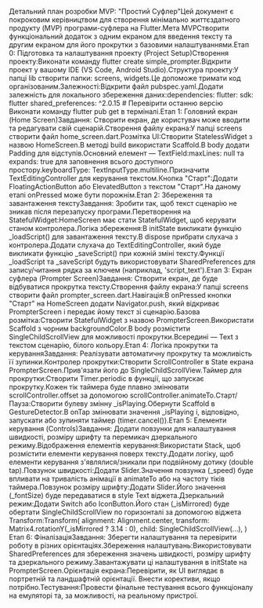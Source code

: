 Детальний план розробки MVP: "Простий Суфлер"Цей документ є покроковим керівництвом для створення мінімально життєздатного продукту (MVP) програми-суфлера на Flutter.Мета MVPСтворити функціональний додаток з одним екраном для введення тексту та другим екраном для його прокрутки з базовими налаштуваннями.Етап 0: Підготовка та налаштування проекту (Project Setup)Створення проекту:Виконати команду flutter create simple_prompter.Відкрити проект у вашому IDE (VS Code, Android Studio).Структура проекту:У папці lib створити папки: screens, widgets.Це допоможе тримати код організованим.Залежності:Відкрити файл pubspec.yaml.Додати залежність для локального збереження даних:dependencies:
  flutter:
    sdk: flutter
  shared_preferences: ^2.0.15 # Перевірити останню версію
Виконати команду flutter pub get в терміналі.Етап 1: Головний екран (Home Screen)Завдання: Створити екран, де користувач може вводити та редагувати свій сценарій.Створення файлу екрана:У папці screens створити файл home_screen.dart.Розмітка UI:Створити StatelessWidget з назвою HomeScreen.В методі build використати Scaffold.В body додати Padding для відступів.Основний елемент — TextField:maxLines: null та expands: true для заповнення всього доступного простору.keyboardType: TextInputType.multiline.Призначити TextEditingController для керування текстом.Кнопка "Старт":Додати FloatingActionButton або ElevatedButton з текстом "Старт".На даному етапі onPressed може бути порожнім.Етап 2: Збереження та завантаження текстуЗавдання: Зробити так, щоб текст сценарію не зникав після перезапуску програми.Перетворення на StatefulWidget:HomeScreen має стати StatefulWidget, щоб керувати станом контролера.Логіка збереження:В initState викликати функцію _loadScript() для завантаження тексту.В dispose прибрати слухача з контролера.Додати слухача до TextEditingController, який буде викликати функцію _saveScript() при кожній зміні тексту.Функції _loadScript та _saveScript будуть використовувати SharedPreferences для запису/читання рядка за ключем (наприклад, 'script_text').Етап 3: Екран суфлера (Prompter Screen)Завдання: Створити екран, де буде відбуватися прокрутка тексту.Створення файлу екрана:У папці screens створити файл prompter_screen.dart.Навігація:В onPressed кнопки "Старт" на HomeScreen додати Navigator.push, який відкриває PrompterScreen і передає йому текст зі сценарію.Базова розмітка:Створити StatefulWidget з назвою PrompterScreen.Використати Scaffold з чорним backgroundColor.В body розмістити SingleChildScrollView для можливості прокрутки.Всередині — Text з текстом сценарію, білого кольору.Етап 4: Логіка прокрутки та керуванняЗавдання: Реалізувати автоматичну прокрутку та можливість її зупинки.Контролер прокрутки:Створити ScrollController в State екрана PrompterScreen.Прив'язати його до SingleChildScrollView.Таймер для прокрутки:Створити Timer.periodic в функції, що запускає прокрутку.Кожен тік таймера буде плавно змінювати scrollController.offset за допомогою scrollController.animateTo.Старт/Пауза:Створити булеву змінну _isPlaying.Обернути Scaffold в GestureDetector.В onTap змінювати значення _isPlaying і, відповідно, запускати або зупиняти таймер (timer.cancel()).Етап 5: Елементи керування (Controls)Завдання: Додати повзунки для налаштування швидкості, розміру шрифту та перемикач дзеркального режиму.Відображення елементів керування:Використати Stack, щоб розмістити елементи керування поверх тексту.Додати логіку, щоб елементи керування з'являлися/зникали при подвійному дотику (double tap).Повзунок швидкості:Додати Slider.Значення повзунка (_speed) буде впливати на тривалість анімації в animateTo або на частоту тіків таймера.Повзунок розміру шрифту:Додати Slider.Його значення (_fontSize) буде передаватися в style Text віджета.Дзеркальний режим:Додати Switch або IconButton.Його стан (_isMirrored) буде обертати SingleChildScrollView по горизонталі за допомогою віджета Transform:Transform(
  alignment: Alignment.center,
  transform: Matrix4.rotationY(_isMirrored ? 3.14 : 0),
  child: SingleChildScrollView(...),
)
Етап 6: ФіналізаціяЗавдання: Зберегти налаштування та перевірити роботу в різних орієнтаціях.Збереження налаштувань:Використовувати SharedPreferences для збереження значень швидкості, розміру шрифту та дзеркального режиму.Завантажувати ці налаштування в initState на PrompterScreen.Орієнтація екрана:Перевірити, як UI виглядає в портретній та ландшафтній орієнтації. Внести корективи, якщо потрібно.Тестування:Провести фінальне тестування всього функціоналу на емуляторі та, за можливості, на реальному пристрої.